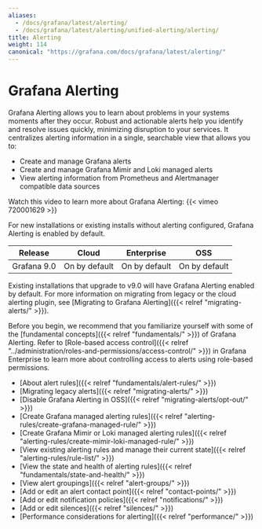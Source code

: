 ```yaml
---
aliases:
  - /docs/grafana/latest/alerting/
  - /docs/grafana/latest/alerting/unified-alerting/alerting/
title: Alerting
weight: 114
canonical: "https://grafana.com/docs/grafana/latest/alerting/"
---
```


# Grafana Alerting

Grafana Alerting allows you to learn about problems in your systems moments after they occur. Robust and actionable alerts help you identify and resolve issues quickly, minimizing disruption to your services. It centralizes alerting information in a single, searchable view that allows you to:

- Create and manage Grafana alerts
- Create and manage Grafana Mimir and Loki managed alerts
- View alerting information from Prometheus and Alertmanager compatible data sources

Watch this video to learn more about Grafana Alerting: {{< vimeo 720001629 >}}

For new installations or existing installs without alerting configured, Grafana Alerting is enabled by default.

| Release     | Cloud         | Enterprise    | OSS           |
| ----------- | ------------- | ------------- | ------------- |
| Grafana 9.0 | On by default | On by default | On by default |

Existing installations that upgrade to v9.0 will have Grafana Alerting enabled by default. For more information on migrating from legacy or the cloud alerting plugin, see [Migrating to Grafana Alerting]({{< relref "migrating-alerts/" >}}).

Before you begin, we recommend that you familiarize yourself with some of the [fundamental concepts]({{< relref "fundamentals/" >}}) of Grafana Alerting. Refer to [Role-based access control]({{< relref "../administration/roles-and-permissions/access-control/" >}}) in Grafana Enterprise to learn more about controlling access to alerts using role-based permissions.

- [About alert rules]({{< relref "fundamentals/alert-rules/" >}})
- [Migrating legacy alerts]({{< relref "migrating-alerts/" >}})
- [Disable Grafana Alerting in OSS]({{< relref "migrating-alerts/opt-out/" >}})
- [Create Grafana managed alerting rules]({{< relref "alerting-rules/create-grafana-managed-rule/" >}})
- [Create Grafana Mimir or Loki managed alerting rules]({{< relref "alerting-rules/create-mimir-loki-managed-rule/" >}})
- [View existing alerting rules and manage their current state]({{< relref "alerting-rules/rule-list/" >}})
- [View the state and health of alerting rules]({{< relref "fundamentals/state-and-health/" >}})
- [View alert groupings]({{< relref "alert-groups/" >}})
- [Add or edit an alert contact point]({{< relref "contact-points/" >}})
- [Add or edit notification policies]({{< relref "notifications/" >}})
- [Add or edit silences]({{< relref "silences/" >}})
- [Performance considerations for alerting]({{< relref "performance/" >}})
